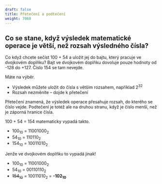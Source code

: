 ```yaml
---
draft: false
title: Přetečení a podtečení
weight: 7060
---
```


## Co se stane, když výsledek matematické operace je větší, než rozsah výsledného čísla?

Co když chcete sečíst 100 + 54 a uložit jej do bajtu, který pracuje ve dvojkovém doplňku? Bajt ve dvojkovém doplňku dovoluje pouze hodnoty od -128 do +127. Číslo 154 se tam nevejde.

Máte na výběr.

- Výsledek můžete uložit do čísla s větším rozsahem, například 2<sup>32</sup>
- Rozsah nezměníte – dojde k přetečení

Přetečení znamená, že výsledek operace přesahuje rozsah, do kterého se číslo vejde. Podtečení je totéž ale na druhou stranu, když je číslo menší, než je záporná hranice čísla.

100 + 54 = 154 matematicky vypadá takto.

- 100<sub>10</sub> = 11001000<sub>2</sub>
- 54<sub>10</sub> = 110110<sub>2</sub>
- 154<sub>10</sub> = 10011010<sub>2</sub>

Jenže ve dvojkovém doplňku to vypadá jinak!

- 100<sub>10</sub> = 11001000<sub>2</sub>
- 54<sub>10</sub> = 00110110<sub>2</sub>
- <s>154<sub>10</sub></s> = 10011010<sub>2</sub> = **-102<sub>10</sub>**

